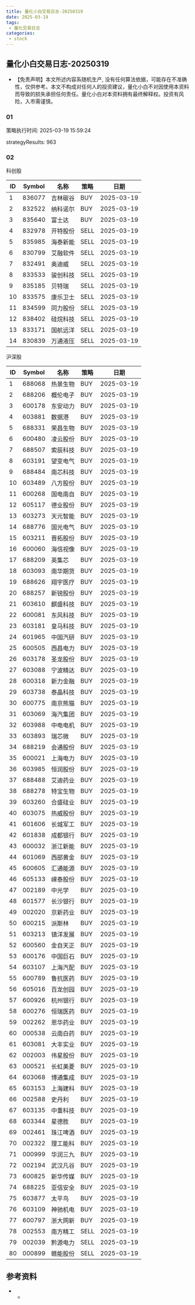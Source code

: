 ```yaml
---
title: 量化小白交易日志-20250319
date: 2025-03-19
tags:
 - 量化交易日志
categories: 
 - stock
---
```


## 量化小白交易日志-20250319

- 【免责声明】本文所述内容系随机生产, 没有任何算法依据，可能存在不准确性，仅供参考。本文不构成对任何人的投资建议，量化小白不对因使用本资料而导致的损失承担任何责任。量化小白对本资料拥有最终解释权。投资有风险，入市需谨慎。

### 01

策略执行时间: 2025-03-19 15:59:24

strategyResults: 963

### 02

科创股

|ID|Symbol|名称|策略|日期|
| ---- | ---- | ---- | ---- | ---- |
|1|836077|吉林碳谷|BUY|2025-03-19|
|2|832522|纳科诺尔|BUY|2025-03-19|
|3|835640|富士达|BUY|2025-03-19|
|4|832978|开特股份|SELL|2025-03-19|
|5|835985|海泰新能|SELL|2025-03-19|
|6|830799|艾融软件|SELL|2025-03-19|
|7|832491|奥迪威|SELL|2025-03-19|
|8|833533|骏创科技|SELL|2025-03-19|
|9|835185|贝特瑞|SELL|2025-03-19|
|10|833575|康乐卫士|SELL|2025-03-19|
|11|834599|同力股份|SELL|2025-03-19|
|12|838402|硅烷科技|SELL|2025-03-19|
|13|833171|国航远洋|SELL|2025-03-19|
|14|830839|万通液压|SELL|2025-03-19|

沪深股

|ID|Symbol|名称|策略|日期|
| ---- | ---- | ---- | ---- | ---- |
|1|688068|热景生物|BUY|2025-03-19|
|2|688206|概伦电子|BUY|2025-03-19|
|3|600178|东安动力|BUY|2025-03-19|
|4|603881|数据港|BUY|2025-03-19|
|5|688331|荣昌生物|BUY|2025-03-19|
|6|600480|凌云股份|BUY|2025-03-19|
|7|688507|索辰科技|BUY|2025-03-19|
|8|603191|望变电气|BUY|2025-03-19|
|9|688484|南芯科技|BUY|2025-03-19|
|10|603489|八方股份|BUY|2025-03-19|
|11|600268|国电南自|BUY|2025-03-19|
|12|605117|德业股份|BUY|2025-03-19|
|13|603273|天元智能|BUY|2025-03-19|
|14|688776|国光电气|BUY|2025-03-19|
|15|603211|晋拓股份|BUY|2025-03-19|
|16|600060|海信视像|BUY|2025-03-19|
|17|688209|英集芯|BUY|2025-03-19|
|18|603093|南华期货|BUY|2025-03-19|
|19|688626|翔宇医疗|BUY|2025-03-19|
|20|688257|新锐股份|BUY|2025-03-19|
|21|603610|麒盛科技|BUY|2025-03-19|
|22|600081|东风科技|BUY|2025-03-19|
|23|603181|皇马科技|BUY|2025-03-19|
|24|601965|中国汽研|BUY|2025-03-19|
|25|600505|西昌电力|BUY|2025-03-19|
|26|603178|圣龙股份|BUY|2025-03-19|
|27|603088|宁波精达|BUY|2025-03-19|
|28|600318|新力金融|BUY|2025-03-19|
|29|603738|泰晶科技|BUY|2025-03-19|
|30|600775|南京熊猫|BUY|2025-03-19|
|31|603069|海汽集团|BUY|2025-03-19|
|32|603988|中电电机|BUY|2025-03-19|
|33|603893|瑞芯微|BUY|2025-03-19|
|34|688219|会通股份|BUY|2025-03-19|
|35|600021|上海电力|BUY|2025-03-19|
|36|603985|恒润股份|BUY|2025-03-19|
|37|688488|艾迪药业|BUY|2025-03-19|
|38|688278|特宝生物|BUY|2025-03-19|
|39|603260|合盛硅业|BUY|2025-03-19|
|40|603075|热威股份|BUY|2025-03-19|
|41|601606|长城军工|BUY|2025-03-19|
|42|601838|成都银行|BUY|2025-03-19|
|43|600032|浙江新能|BUY|2025-03-19|
|44|601069|西部黄金|BUY|2025-03-19|
|45|600605|汇通能源|BUY|2025-03-19|
|46|605133|嵘泰股份|BUY|2025-03-19|
|47|002189|中光学|BUY|2025-03-19|
|48|601577|长沙银行|BUY|2025-03-19|
|49|002020|京新药业|BUY|2025-03-19|
|50|600215|派斯林|BUY|2025-03-19|
|51|603213|镇洋发展|BUY|2025-03-19|
|52|600560|金自天正|BUY|2025-03-19|
|53|600176|中国巨石|BUY|2025-03-19|
|54|603107|上海汽配|BUY|2025-03-19|
|55|600789|鲁抗医药|BUY|2025-03-19|
|56|605016|百龙创园|BUY|2025-03-19|
|57|600926|杭州银行|BUY|2025-03-19|
|58|600276|恒瑞医药|BUY|2025-03-19|
|59|002262|恩华药业|BUY|2025-03-19|
|60|000538|云南白药|BUY|2025-03-19|
|61|603081|大丰实业|BUY|2025-03-19|
|62|002003|伟星股份|BUY|2025-03-19|
|63|000521|长虹美菱|BUY|2025-03-19|
|64|603068|博通集成|BUY|2025-03-19|
|65|603153|上海建科|BUY|2025-03-19|
|66|002588|史丹利|BUY|2025-03-19|
|67|603135|中重科技|BUY|2025-03-19|
|68|603344|星德胜|BUY|2025-03-19|
|69|002461|珠江啤酒|BUY|2025-03-19|
|70|002322|理工能科|BUY|2025-03-19|
|71|000999|华润三九|BUY|2025-03-19|
|72|002194|武汉凡谷|BUY|2025-03-19|
|73|600825|新华传媒|BUY|2025-03-19|
|74|688225|亚信安全|BUY|2025-03-19|
|75|603877|太平鸟|BUY|2025-03-19|
|76|603109|神驰机电|BUY|2025-03-19|
|77|600797|浙大网新|BUY|2025-03-19|
|78|002553|南方精工|SELL|2025-03-19|
|79|002039|黔源电力|SELL|2025-03-19|
|80|000899|赣能股份|SELL|2025-03-19|

## 参考资料

- -